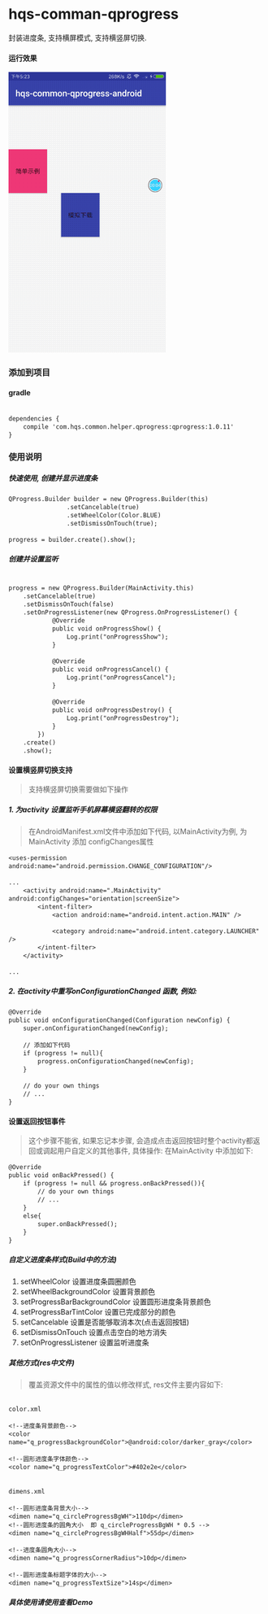 # hqs-comman-qprogress
封装进度条, 支持横屏模式, 支持横竖屏切换.

#### 运行效果
![运行效果图](https://github.com/hqs5678/hqs-comman-qprogress-android/blob/master/2017-07-11%2017_26_07.gif)



### 添加到项目

#### gradle

```

dependencies {
    compile 'com.hqs.common.helper.qprogress:qprogress:1.0.11'
}

```

### 使用说明

##### 快速使用, 创建并显示进度条
```
QProgress.Builder builder = new QProgress.Builder(this)
                .setCancelable(true)
                .setWheelColor(Color.BLUE)
                .setDismissOnTouch(true);

progress = builder.create().show();

```

##### 创建并设置监听

```

progress = new QProgress.Builder(MainActivity.this)
    .setCancelable(true)
    .setDismissOnTouch(false)
    .setOnProgressListener(new QProgress.OnProgressListener() {
            @Override
            public void onProgressShow() {
                Log.print("onProgressShow");
            }

            @Override
            public void onProgressCancel() {
                Log.print("onProgressCancel");
            }

            @Override
            public void onProgressDestroy() {
                Log.print("onProgressDestroy");
            }
        })
    .create()
    .show();

```


#### 设置横竖屏切换支持
> 支持横竖屏切换需要做如下操作
##### 1. 为activity 设置监听手机屏幕横竖翻转的权限
> 在AndroidManifest.xml文件中添加如下代码, 以MainActivity为例, 为MainActivity 添加 configChanges属性


```
<uses-permission android:name="android.permission.CHANGE_CONFIGURATION"/>

...
    <activity android:name=".MainActivity" android:configChanges="orientation|screenSize">
        <intent-filter>
            <action android:name="android.intent.action.MAIN" />

            <category android:name="android.intent.category.LAUNCHER" />
        </intent-filter>
    </activity>

...

```
##### 2. 在activity中重写onConfigurationChanged 函数, 例如:
```
@Override
public void onConfigurationChanged(Configuration newConfig) {
    super.onConfigurationChanged(newConfig);

    // 添加如下代码
    if (progress != null){
        progress.onConfigurationChanged(newConfig);
    }

    // do your own things
    // ...
}
```

#### 设置返回按钮事件
> 这个步骤不能省, 如果忘记本步骤, 会造成点击返回按钮时整个activity都返回或调起用户自定义的其他事件, 具体操作: 在MainActivity 中添加如下:

```
@Override
public void onBackPressed() {
    if (progress != null && progress.onBackPressed()){
        // do your own things
        // ...
    }
    else{
        super.onBackPressed();
    }
}

```


##### 自定义进度条样式(Build中的方法)

1. setWheelColor  设置进度条圆圈颜色
1. setWheelBackgroundColor 设置背景颜色
1. setProgressBarBackgroundColor  设置圆形进度条背景颜色
1. setProgressBarTintColor 设置已完成部分的颜色
1. setCancelable  设置是否能够取消本次(点击返回按钮)
1. setDismissOnTouch  设置点击空白的地方消失
1. setOnProgressListener  设置监听进度条

##### 其他方式(res中文件)
> 覆盖资源文件中的属性的值以修改样式, res文件主要内容如下:

```

color.xml

<!--进度条背景颜色-->
<color name="q_progressBackgroundColor">@android:color/darker_gray</color>

<!--圆形进度条字体颜色-->
<color name="q_progressTextColor">#402e2e</color>


dimens.xml

<!--圆形进度条背景大小-->
<dimen name="q_circleProgressBgWH">110dp</dimen>
<!--圆形进度条的圆角大小  即 q_circleProgressBgWH * 0.5 -->
<dimen name="q_circleProgressBgWHHalf">55dp</dimen>

<!--进度条圆角大小-->
<dimen name="q_progressCornerRadius">10dp</dimen>

<!--圆形进度条标题字体的大小-->
<dimen name="q_progressTextSize">14sp</dimen>

```

##### 具体使用请使用查看Demo
